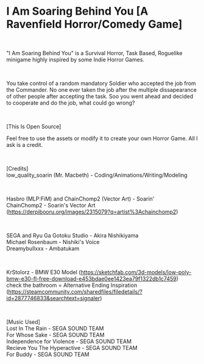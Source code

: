 # I Am Soaring Behind You [A Ravenfield Horror/Comedy Game]

</br   >

"I Am Soaring Behind You" is a Survival Horror, Task Based, Roguelike minigame highly inspired by some Indie Horror Games.

</br   >

You take control of a random mandatory Soldier who accepted the job from the Commander. No one ever taken the job after the multiple dissapearance of 
other people after accepting the task. Soo you went ahead and decided to cooperate and do the job, what could go wrong?

</br   >

[This Is Open Source]

Feel free to use the assets or modify it to create your own Horror Game.
All I ask is a credit.

</br   >

[Credits]
</br   >
low_quality_soarin (Mr. Macbeth) - Coding/Animations/Writing/Modeling

</br   >

Hasbro (MLP:FiM) and ChainChomp2 (Vector Art) - Soarin'
</br   >
ChainChomp2 - Soarin's Vector Art (https://derpibooru.org/images/2315079?q=artist%3Achainchomp2)

</br   >

SEGA and Ryu Ga Gotoku Studio - Akira Nishikiyama
</br   >
Michael Rosenbaum - Nishiki's Voice
</br   >
Dreamybullxxx - Ambatukam

</br   >

KrStolorz - BMW E30 Model (https://sketchfab.com/3d-models/low-poly-bmw-e30-fl-free-download-e453bdae0ee1423ea79f1322db1c7459)
</br   >
check the bathroom = Alternative Ending Inspiration (https://steamcommunity.com/sharedfiles/filedetails/?id=2877746833&searchtext=signaler)

</br   >

[Music Used]
</br   >
Lost In The Rain - SEGA SOUND TEAM
</br   >
For Whose Sake - SEGA SOUND TEAM
</br   >
Independence for Violence - SEGA SOUND TEAM
</br   >
Recieve You The Hyperactive - SEGA SOUND TEAM
</br   >
For Buddy - SEGA SOUND TEAM
